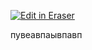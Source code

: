 <p><a target="_blank" href="https://app.eraser.io/workspace/vWbm34Ksi077pmFoXKlq" id="edit-in-eraser-github-link"><img alt="Edit in Eraser" src="https://firebasestorage.googleapis.com/v0/b/second-petal-295822.appspot.com/o/images%2Fgithub%2FOpen%20in%20Eraser.svg?alt=media&amp;token=968381c8-a7e7-472a-8ed6-4a6626da5501"></a></p>

пувеавпаывпавп


<!--- Eraser file: https://app.eraser.io/workspace/vWbm34Ksi077pmFoXKlq --->